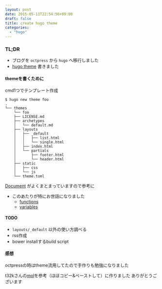 ```yaml
---
layout: post
date: 2015-05-11T22:54:56+09:00
draft: false
title: create hugo theme
categories:
  - "hugo"
---
```


### TL;DR

- ブログを `octpress` から `hugo` へ移行しました
- [hugo theme](https://github.com/9renpoto/delic) 書きました

#### themeを書くために

cmd1つでテンプレート作成

    $ hugo new theme foo
    .
    └── themes
        └── foo
        ├── LICENSE.md
        ├── archetypes
        │   └── default.md
        ├── layouts
        │   ├── _default
        │   │   ├── list.html
        │   │   └── single.html
        │   ├── index.html
        │   └── partials
        │       ├── footer.html
        │       └── header.html
        ├── static
        │   ├── css
        │   └── js
        └── theme.toml

[Document](http://gohugo.io/templates/overview/) がよくまとまっていますので参考に


- このあたりが特にお世話になりました
  - [functions](http://gohugo.io/templates/functions/)
  - [variables](http://gohugo.io/templates/variables/)


#### TODO
  - `layouts/_default` 以外の使い方調べる
  - rss作成
  - bower installするbuild script


#### 感想

octpressの時はtheme流用してたので手作りも勉強になりました

t32kさんの[mol](https://github.com/t32k/mol)を参考（ほぼコピー&ペーストして）に作りました
ありがとうございます
